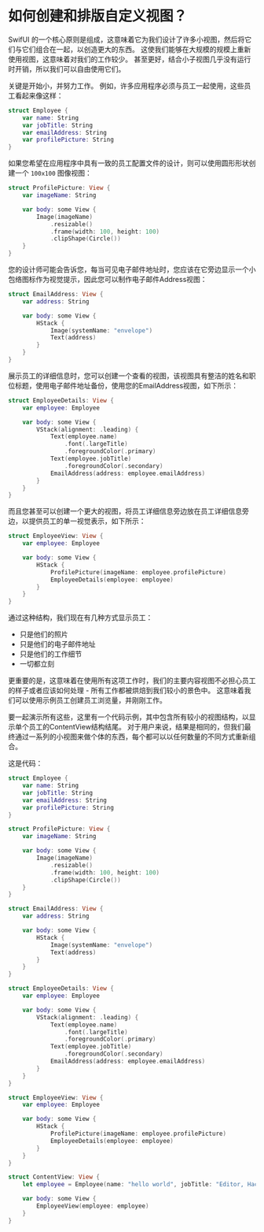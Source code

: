 如何创建和排版自定义视图？
===

SwifUI 的一个核心原则是组成，这意味着它为我们设计了许多小视图，然后将它们与它们组合在一起，以创造更大的东西。 这使我们能够在大规模的规模上重新使用视图，这意味着对我们的工作较少。 甚至更好，结合小子视图几乎没有运行时开销，所以我们可以自由使用它们。

关键是开始小，并努力工作。 例如，许多应用程序必须与员工一起使用，这些员工看起来像这样：

```swift
struct Employee {
    var name: String
    var jobTitle: String
    var emailAddress: String
    var profilePicture: String
}
```

如果您希望在应用程序中具有一致的员工配置文件的设计，则可以使用圆形形状创建一个 `100x100` 图像视图：

```swift
struct ProfilePicture: View {
    var imageName: String

    var body: some View {
        Image(imageName)
            .resizable()
            .frame(width: 100, height: 100)
            .clipShape(Circle())
    }
}
```

您的设计师可能会告诉您，每当可见电子邮件地址时，您应该在它旁边显示一个小包络图标作为视觉提示，因此您可以制作电子邮件Address视图：

```swift
struct EmailAddress: View {
    var address: String

    var body: some View {
        HStack {
            Image(systemName: "envelope")
            Text(address)
        }
    }
}
```

展示员工的详细信息时，您可以创建一个查看的视图，该视图具有整洁的姓名和职位标题，使用电子邮件地址备份，使用您的EmailAddress视图，如下所示：

```swift
struct EmployeeDetails: View {
    var employee: Employee

    var body: some View {
        VStack(alignment: .leading) {
            Text(employee.name)
                .font(.largeTitle)
                .foregroundColor(.primary)
            Text(employee.jobTitle)
                .foregroundColor(.secondary)
            EmailAddress(address: employee.emailAddress)
        }
    }
}
```

而且您甚至可以创建一个更大的视图，将员工详细信息旁边放在员工详细信息旁边，以提供员工的单一视觉表示，如下所示：

```swift
struct EmployeeView: View {
    var employee: Employee

    var body: some View {
        HStack {
            ProfilePicture(imageName: employee.profilePicture)
            EmployeeDetails(employee: employee)
        }
    }
}
```

通过这种结构，我们现在有几种方式显示员工：

- 只是他们的照片
- 只是他们的电子邮件地址
- 只是他们的工作细节
- 一切都立刻

更重要的是，这意味着在使用所有这项工作时，我们的主要内容视图不必担心员工的样子或者应该如何处理 - 所有工作都被烘焙到我们较小的景色中。 这意味着我们可以使用示例员工创建员工浏览量，并刚刚工作。

要一起演示所有这些，这里有一个代码示例，其中包含所有较小的视图结构，以显示单个员工的ContentView结构结尾。 对于用户来说，结果是相同的，但我们最终通过一系列的小视图来做个体的东西，每个都可以以任何数量的不同方式重新组合。

这是代码：

```swift
struct Employee {
    var name: String
    var jobTitle: String
    var emailAddress: String
    var profilePicture: String
}

struct ProfilePicture: View {
    var imageName: String

    var body: some View {
        Image(imageName)
            .resizable()
            .frame(width: 100, height: 100)
            .clipShape(Circle())
    }
}

struct EmailAddress: View {
    var address: String

    var body: some View {
        HStack {
            Image(systemName: "envelope")
            Text(address)
        }
    }
}

struct EmployeeDetails: View {
    var employee: Employee

    var body: some View {
        VStack(alignment: .leading) {
            Text(employee.name)
                .font(.largeTitle)
                .foregroundColor(.primary)
            Text(employee.jobTitle)
                .foregroundColor(.secondary)
            EmailAddress(address: employee.emailAddress)
        }
    }
}

struct EmployeeView: View {
    var employee: Employee

    var body: some View {
        HStack {
            ProfilePicture(imageName: employee.profilePicture)
            EmployeeDetails(employee: employee)
        }
    }
}

struct ContentView: View {
    let employee = Employee(name: "hello world", jobTitle: "Editor, Hacking with Swift", emailAddress: "wowohoo@qq.com", profilePicture: "paul-hudson")

    var body: some View {
        EmployeeView(employee: employee)
    }
}
```

